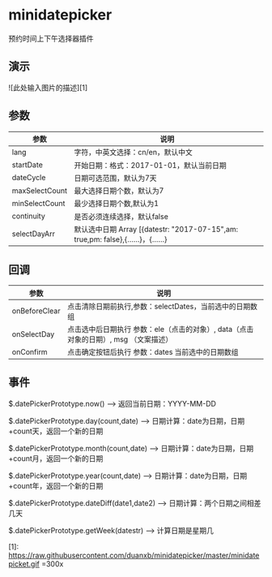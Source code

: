 # minidatepicker

预约时间上下午选择器插件



## 演示



![此处输入图片的描述][1]



## 参数
| 参数        	| 说明           |
| ------------- |-------------|
| lang          | 字符，中英文选择：cn/en，默认中文 |
| startDate       | 开始日期：格式：2017-01-01，默认当前日期 | 
| dateCycle       | 日期可选范围，默认为7天      | 
| maxSelectCount  | 最大选择日期个数，默认为7 | 
| minSelectCount  | 最少选择日期个数,默认为1   | 
| continuity      | 是否必须连续选择，默认false |
| selectDayArr    | 默认选中日期 Array [{datestr: "2017-07-15",am: true,pm: false},{……}，{……} |



## 回调

| 参数            | 说明          |
| -------------   |-------------|
| onBeforeClear   | 点击清除日期前执行,参数：selectDates，当前选中的日期数组 |
| onSelectDay | 点击选中后日期执行 参数：ele（点击的对象）, data（点击对象的日期）, msg （文案描述） |
| onConfirm | 点击确定按钮后执行 参数：dates 当前选中的日期数组 |



## 事件



$.datePickerPrototype.now() --> 返回当前日期：YYYY-MM-DD

$.datePickerPrototype.day(count,date) --> 日期计算：date为日期，日期+count天，返回一个新的日期

$.datePickerPrototype.month(count,date) --> 日期计算：date为日期，日期+count月，返回一个新的日期

$.datePickerPrototype.year(count,date) --> 日期计算：date为日期，日期+count年，返回一个新的日期

$.datePickerPrototype.dateDiff(date1,date2) --> 日期计算：两个日期之间相差几天

$.datePickerPrototype.getWeek(datestr) --> 计算日期是星期几





[1]: https://raw.githubusercontent.com/duanxb/minidatepicker/master/minidatepicket.gif =300x
